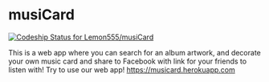 # musiCard

[ ![Codeship Status for Lemon555/musiCard](https://app.codeship.com/projects/0b1f1840-9a86-0134-2ab8-627558d5340f/status?branch=master)](https://app.codeship.com/projects/188084)

This is a web app where you can search for an album artwork, and decorate your own music card and share to Facebook with link for your friends to listen with!
Try to use our web app! https://musicard.herokuapp.com
